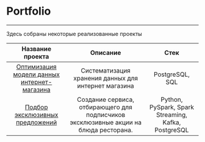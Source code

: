# Portfolio
---
Здесь собраны некоторые реализованные проекты

| Название проекта | Описание | Стек |
| :--------------------: | :---------------------: | :---------------------: |
| [Оптимизация модели данных интернет-магазина](https://github.com/wistfulbeaver/Portfolio/tree/main/model%20Optimization%20of%20data%20storage) | Систематизация хранения данных для интернет магазина  | PostgreSQL, SQL |
| [Подбор эксклюзивных предложений](https://github.com/wistfulbeaver/Portfolio/tree/main/Exclusive%20offers%20advisor) | Создание сервиса, отбирающего для подписчиков эксклюзивные акции на блюда ресторана. | Python, PySpark, Spark Streaming, Kafka, PostgreSQL  |


